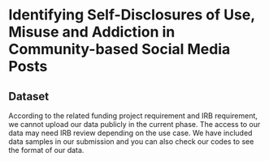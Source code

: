 # Identifying Self-Disclosures of Use, Misuse and Addiction in Community-based Social Media Posts

## Dataset
According to the related funding project requirement and IRB requirement, we cannot upload our data publicly in the current phase. The access to our data may need IRB review depending on the use case. We have included data samples in our submission and you can also check our codes to see the format of our data.